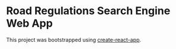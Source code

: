# Road Regulations Search Engine Web App

This project was bootstrapped using [create-react-app](https://github.com/facebook/create-react-app).

